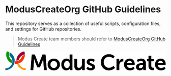 # ModusCreateOrg GitHub Guidelines
This repository serves as a collection of useful scripts, configuration files, and settings for GitHub repositories.

> Modus Create team members should refer to [ModusCreateOrg GitHub Guidelines](https://docs.google.com/document/d/1eBFta4gP3-eZ4Gcpx0ww9SHAH6GrOoPSLmTFZ7R8foo/edit#heading=h.sjyqpqnsjmjl)

[![Modus Create](./images/modus.logo.svg)](https://moduscreate.com)
